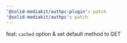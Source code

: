 ```yaml
---
'@solid-mediakit/authpc-plugin': patch
'@solid-mediakit/authpc': patch
---
```


feat: `cached` option & set default method to GET
